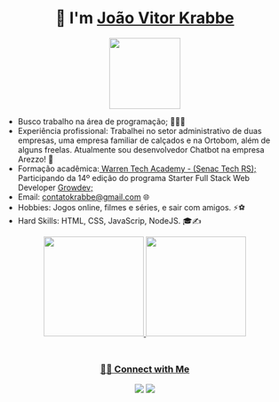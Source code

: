 ### 
<h1 align="center"> 👋 I'm <a href="https://github.com/JKrabbee">João Vitor Krabbe<a></h1>
  
 <p align="center">
 <img style="width:8rem; height:auto" src="https://cdn.dribbble.com/users/1787323/screenshots/10091971/media/d43c019bfeff34be8816481e843ea8c1.png"/>
</p>
<!-- <img align="right" style="width:16rem; height:auto" src="https://raw.githubusercontent.com/Elanza-48/Elanza-48/41a4790484e268102dfdab2b7c59d440d3ffafab/resources/img/geek.gif"/> -->

- Busco trabalho na área de programação; 👨🏻‍💻 
- Experiência profissional: Trabalhei no setor administrativo de duas empresas, uma empresa familiar de calçados e na Ortobom, além de alguns freelas. Atualmente sou desenvolvedor Chatbot na empresa Arezzo! 💼
- Formação acadêmica:<a href="https://lp.warren.com.br/warren-academy-tech-poa" alt="Warren"> Warren Tech Academy - (Senac Tech RS);</a> 
  Participando da 14º edição do programa Starter Full Stack Web Developer <a href="https://www.growdev.com.br/" alt="growdev site"> Growdev;</a> 
- Email: contatokrabbe@gmail.com 🌐 
- Hobbies: Jogos online, filmes e séries, e sair com amigos. ⚡⚽ 
- Hard Skills: HTML, CSS, JavaScrip, NodeJS. 🎓✍️

<div align="center">
  <a href="https://github.com/JKrabbee">
  <img height="180em" src="https://github-readme-stats.vercel.app/api?username=JKrabbee&show_icons=true&theme=dracula&include_all_commits=true&count_private=true"/>
  <img height="180em" src="https://github-readme-stats.vercel.app/api/top-langs/?username=JKrabbee&layout=compact&langs_count=7&theme=dracula"/>
</div>
  
  <div style="display: inline_block" div align="center"><br>

  
##
<h3 align="center"> 🤝🏻 Connect with Me </h3>
  <div align="center">
  <a href="https://instagram.com/joaokrabbe_" target="_blank"><img src="https://img.shields.io/badge/-Instagram-%23E4405F?style=for-the-badge&logo=instagram&logoColor=white" target="_blank"></a>
  <a href="https://www.linkedin.com/in/joao-krabbe/" target="_blank"><img src="https://img.shields.io/badge/-LinkedIn-%230077B5?style=for-the-badge&logo=linkedin&logoColor=white" target="_blank"></a> </div>

